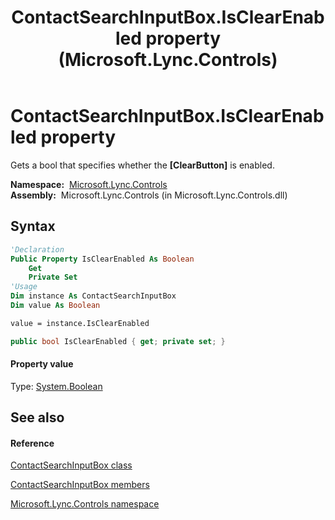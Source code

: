 ﻿---
title: ContactSearchInputBox.IsClearEnabled property  (Microsoft.Lync.Controls)
TOCTitle: 'IsClearEnabled property '
ms:assetid: P:Microsoft.Lync.Controls.ContactSearchInputBox.IsClearEnabled_DI_3_UC_OCS14MrefLyncWPF
ms:mtpsurl: https://msdn.microsoft.com/en-us/library/microsoft.lync.controls.contactsearchinputbox.isclearenabled_di_3_uc_ocs14mreflyncwpf(v=office.15)
ms:contentKeyID: 48596374
ms.date: 07/28/2014
mtps_version: v=office.15
f1_keywords:
- Microsoft.Lync.Controls.ContactSearchInputBox.IsClearEnabled
dev_langs:
- CSharp
- JScript
- VB
- other
---

# ContactSearchInputBox.IsClearEnabled property

Gets a bool that specifies whether the **\[ClearButton\]** is enabled.

**Namespace:**  [Microsoft.Lync.Controls](microsoft-lync-controls-namespace_1.md)  
**Assembly:**  Microsoft.Lync.Controls (in Microsoft.Lync.Controls.dll)

## Syntax

``` vb
'Declaration
Public Property IsClearEnabled As Boolean
    Get
    Private Set
'Usage
Dim instance As ContactSearchInputBox
Dim value As Boolean

value = instance.IsClearEnabled
```

``` csharp
public bool IsClearEnabled { get; private set; }
```

#### Property value

Type: [System.Boolean](http://msdn2.microsoft.com/en-us/library/a28wyd50)  

## See also

#### Reference

[ContactSearchInputBox class](contactsearchinputbox-class-microsoft-lync-controls_1.md)

[ContactSearchInputBox members](contactsearchinputbox-members-microsoft-lync-controls_1.md)

[Microsoft.Lync.Controls namespace](microsoft-lync-controls-namespace_1.md)

